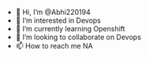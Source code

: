 - 👋 Hi, I’m @Abhi220194
- 👀 I’m interested in Devops
- 🌱 I’m currently learning Openshift
- 💞️ I’m looking to collaborate on Devops
- 📫 How to reach me NA

<!---
Abhi220194/Abhi220194 is a ✨ special ✨ repository because its `README.md` (this file) appears on your GitHub profile.
You can click the Preview link to take a look at your changes.
--->
